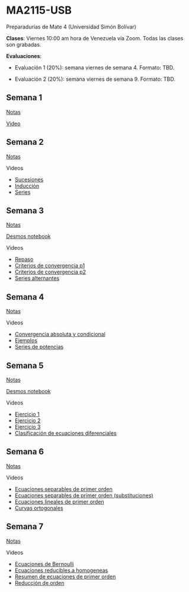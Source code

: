 # MA2115-USB
Preparadurías de Mate 4 (Universidad Simón Bolívar)

**Clases**: Viernes 10:00 am hora de Venezuela vía Zoom. Todas las clases son grabadas.

**Evaluaciones**: 

 - Evaluación 1 (20%): semana viernes de semana 4. Formato: TBD.

 - Evaluación 2 (20%): semana viernes de semana 9. Formato: TBD.

## Semana 1

[Notas](./semana01.pdf)

[Video](https://youtu.be/omqSNQxHpwU)

## Semana 2

[Notas](./semana02-notas.pdf)

Videos

 - [Sucesiones](https://youtu.be/me4O8W8yZuo)
 - [Inducción](https://youtu.be/Vraj2TGjSoI)
 - [Series](https://youtu.be/QT7MhVVftuk)

## Semana 3

[Notas](./semana03-notas.pdf)

[Desmos notebook](https://www.desmos.com/calculator/zw4gdsok9k)

Videos

 - [Repaso](https://youtu.be/B8Qi8pOGOkc)
 - [Criterios de convergencia p1](https://youtu.be/gMftqihd7eI)
 - [Criterios de convergencia p2](https://youtu.be/nsrB-KM3Kew)
 - [Series alternantes](https://youtu.be/2cFEspVbD7k)

## Semana 4

[Notas](./semana04-notas.pdf)

Videos

 - [Convergencia absoluta y condicional](https://youtu.be/Z7J4OcrtI6Q)
 - [Ejemplos](https://youtu.be/eclPhEPZEN8)
 - [Series de potencias](https://youtu.be/D1fBXtM4sb8)
 
## Semana 5

[Notas](./semana05-notas.pdf)

[Desmos notebook](https://www.desmos.com/calculator/y8dtmftwcl)

Videos

 - [Ejercicio 1](https://youtu.be/PlaOIbNBHd4)
 - [Ejercicio 2](https://youtu.be/ro5FfkdkYo8)
 - [Ejercicio 3](https://youtu.be/22_CDaX22Ik)
 - [Clasificación de ecuaciones diferenciales](https://youtu.be/YBB3WGiseYw)
 
## Semana 6

[Notas](./semana06-notas.pdf)

Videos

 - [Ecuaciones separables de primer orden](https://youtu.be/J8R2KwcBuzM)
 - [Ecuaciones separables de primer orden (substituciones)](https://youtu.be/Gthg-APlYVM)
 - [Ecuaciones lineales de primer orden](https://youtu.be/7DT-LtNTKC0)
 - [Curvas ortogonales](https://youtu.be/k6QoNiFZTFM)

## Semana 7

[Notas](./semana07-notas.pdf)

Videos

 - [Ecuaciones de Bernoulli](https://youtu.be/Kg1HiCcsWjI)
 - [Ecuaciones reducibles a homogeneas](https://youtu.be/57zHuOg7l1s)
 - [Resumen de ecuaciones de primer orden](https://youtu.be/0XZOnjAojU0)
 - [Reducción de orden](https://youtu.be/1hTQQgsTFhI)
